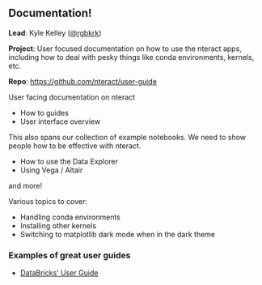 ## Documentation!

**Lead**: Kyle Kelley ([@rgbkrk](https://github.com/rgbkrk))

**Project**: User focused documentation on how to use the nteract apps, including how to deal with pesky things like conda environments, kernels, etc.

**Repo**: https://github.com/nteract/user-guide

User facing documentation on nteract

- How to guides
- User interface overview

This also spans our collection of example notebooks. We need to show people how to be effective with nteract.

- How to use the Data Explorer
- Using Vega / Altair

and more!

Various topics to cover:

- Handling conda environments
- Installing other kernels
- Switching to matplotlib dark mode when in the dark theme

### Examples of great user guides

- [DataBricks' User Guide](https://docs.databricks.com/user-guide/index.html)
